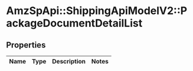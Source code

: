 # AmzSpApi::ShippingApiModelV2::PackageDocumentDetailList

## Properties
Name | Type | Description | Notes
------------ | ------------- | ------------- | -------------

